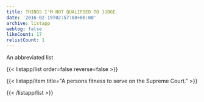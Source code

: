 ```yaml
---
title: THINGS I'M NOT QUALIFIED TO JUDGE
date: '2016-02-19T02:57:08+00:00'
archive: listapp
weblog: false
likeCount: 17
relistCount: 1
---
```


An abbreviated list

<!--more-->

{{< listapp/list order=false reverse=false >}}

   {{< listapp/item title="A persons fitness to serve on the Supreme Court." >}}

{{< /listapp/list >}}
